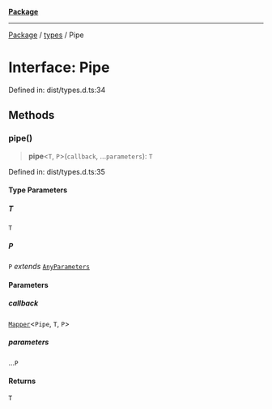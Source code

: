 [**Package**](../../README.md)

***

[Package](../../modules.md) / [types](../README.md) / Pipe

# Interface: Pipe

Defined in: dist/types.d.ts:34

## Methods

### pipe()

> **pipe**\<`T`, `P`\>(`callback`, ...`parameters`): `T`

Defined in: dist/types.d.ts:35

#### Type Parameters

##### T

`T`

##### P

`P` *extends* [`AnyParameters`](../type-aliases/AnyParameters.md)

#### Parameters

##### callback

[`Mapper`](../type-aliases/Mapper.md)\<`Pipe`, `T`, `P`\>

##### parameters

...`P`

#### Returns

`T`

